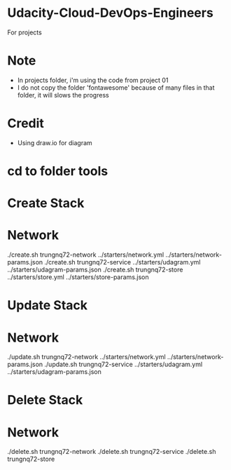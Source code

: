 # Udacity-Cloud-DevOps-Engineers
For projects

# Note
- In projects folder, i'm using the code from project 01
- I do not copy the folder 'fontawesome' because of many files in that folder, it will slows the progress

# Credit
- Using draw.io for diagram

# cd to folder tools

# Create Stack
# Network
./create.sh trungnq72-network ../starters/network.yml ../starters/network-params.json
./create.sh trungnq72-service ../starters/udagram.yml ../starters/udagram-params.json
./create.sh trungnq72-store ../starters/store.yml ../starters/store-params.json

# Update Stack
# Network
./update.sh trungnq72-network ../starters/network.yml ../starters/network-params.json
./update.sh trungnq72-service ../starters/udagram.yml ../starters/udagram-params.json

# Delete Stack
# Network
./delete.sh trungnq72-network
./delete.sh trungnq72-service
./delete.sh trungnq72-store